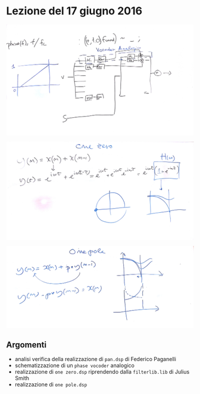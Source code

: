 # Lezione del 17 giugno 2016

![whiteboard](./BN_I_20160617_01.jpg)

![whiteboard](./BN_I_20160617_02.jpg)

![whiteboard](./BN_I_20160617_03.jpg)

## Argomenti

* analisi verifica della realizzazione di `pan.dsp` di Federico Paganelli
* schematizzazione di un `phase vocoder` analogico
* realizzazione di `one zero.dsp` riprendendo dalla `filterlib.lib` di Julius Smith
* realizzazione di `one pole.dsp`
